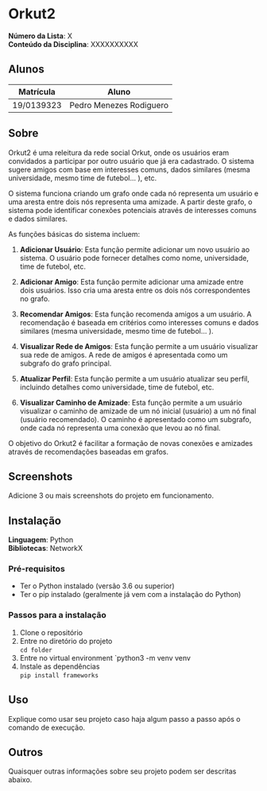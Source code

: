 # Orkut2

**Número da Lista**: X<br>
**Conteúdo da Disciplina**: XXXXXXXXXX<br>

## Alunos
|Matrícula | Aluno |
| -- | -- |
| 19/0139323  |  Pedro Menezes Rodiguero |

## Sobre

Orkut2 é uma releitura da rede social Orkut, onde os usuários eram convidados a participar por outro usuário que já era cadastrado. O sistema sugere amigos com base em interesses comuns, dados similares (mesma universidade, mesmo time de futebol... ), etc.

O sistema funciona criando um grafo onde cada nó representa um usuário e uma aresta entre dois nós representa uma amizade. A partir deste grafo, o sistema pode identificar conexões potenciais através de interesses comuns e dados similares.

As funções básicas do sistema incluem:

1. **Adicionar Usuário**: Esta função permite adicionar um novo usuário ao sistema. O usuário pode fornecer detalhes como nome, universidade, time de futebol, etc.

2. **Adicionar Amigo**: Esta função permite adicionar uma amizade entre dois usuários. Isso cria uma aresta entre os dois nós correspondentes no grafo.

3. **Recomendar Amigos**: Esta função recomenda amigos a um usuário. A recomendação é baseada em critérios como interesses comuns e dados similares (mesma universidade, mesmo time de futebol... ).

4. **Visualizar Rede de Amigos**: Esta função permite a um usuário visualizar sua rede de amigos. A rede de amigos é apresentada como um subgrafo do grafo principal.

5. **Atualizar Perfil**: Esta função permite a um usuário atualizar seu perfil, incluindo detalhes como universidade, time de futebol, etc.

6. **Visualizar Caminho de Amizade**: Esta função permite a um usuário visualizar o caminho de amizade de um nó inicial (usuário) a um nó final (usuário recomendado). O caminho é apresentado como um subgrafo, onde cada nó representa uma conexão que levou ao nó final.

O objetivo do Orkut2 é facilitar a formação de novas conexões e amizades através de recomendações baseadas em grafos.
## Screenshots
Adicione 3 ou mais screenshots do projeto em funcionamento.

## Instalação 
**Linguagem**: Python<br>
**Bibliotecas**: NetworkX<br>

### Pré-requisitos

- Ter o Python instalado (versão 3.6 ou superior)
- Ter o pip instalado (geralmente já vem com a instalação do Python)

### Passos para a instalação

1. Clone o repositório
2. Entre no diretório do projeto<br>
   `cd folder`<br>
3. Entre no virtual environment
   `python3 -m venv venv
4. Instale as dependências<br>
   `pip install frameworks`<br>

## Uso 
Explique como usar seu projeto caso haja algum passo a passo após o comando de execução.

## Outros 
Quaisquer outras informações sobre seu projeto podem ser descritas abaixo.




